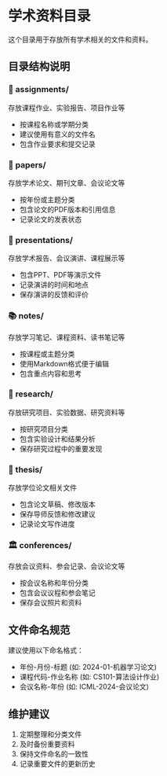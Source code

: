 # 学术资料目录

这个目录用于存放所有学术相关的文件和资料。

## 目录结构说明

### 📝 assignments/
存放课程作业、实验报告、项目作业等
- 按课程名称或学期分类
- 建议使用有意义的文件名
- 包含作业要求和提交记录

### 📄 papers/
存放学术论文、期刊文章、会议论文等
- 按年份或主题分类
- 包含论文的PDF版本和引用信息
- 记录论文的发表状态

### 🎤 presentations/
存放学术报告、会议演讲、课程展示等
- 包含PPT、PDF等演示文件
- 记录演讲的时间和地点
- 保存演讲的反馈和评价

### 📚 notes/
存放学习笔记、课程资料、读书笔记等
- 按课程或主题分类
- 使用Markdown格式便于编辑
- 包含重点内容和思考

### 🔬 research/
存放研究项目、实验数据、研究资料等
- 按研究项目分类
- 包含实验设计和结果分析
- 保存研究过程中的重要发现

### 📖 thesis/
存放学位论文相关文件
- 包含论文草稿、修改版本
- 保存导师反馈和修改建议
- 记录论文写作进度

### 🏛️ conferences/
存放会议资料、参会记录、会议论文等
- 按会议名称和年份分类
- 包含会议议程和参会笔记
- 保存会议照片和资料

## 文件命名规范

建议使用以下命名格式：
- 年份-月份-标题 (如: 2024-01-机器学习论文)
- 课程代码-作业名称 (如: CS101-算法设计作业)
- 会议名称-年份 (如: ICML-2024-会议论文)

## 维护建议

1. 定期整理和分类文件
2. 及时备份重要资料
3. 保持文件命名的一致性
4. 记录重要文件的更新历史





